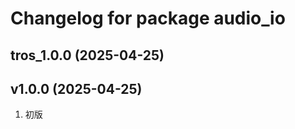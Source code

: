 # Changelog for package audio_io
tros_1.0.0 (2025-04-25)
------------------


v1.0.0 (2025-04-25)
------------------

1. 初版


